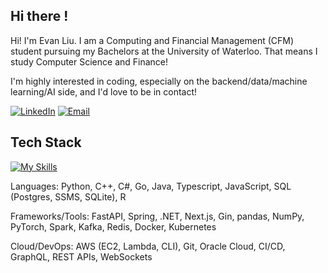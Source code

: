 ## Hi there !

Hi! I'm Evan Liu. I am a Computing and Financial Management (CFM) student pursuing my Bachelors at the University of Waterloo. That means I study Computer Science and Finance! 

I'm highly interested in coding, especially on the backend/data/machine learning/AI side, and I'd love to be in contact!

[![LinkedIn](https://img.shields.io/badge/LinkedIn-black?logo=linkedin&logoColor=white&style=for-the-badge)](https://linkedin.com/in/evanyxliu)
[![Email](https://img.shields.io/badge/Email-black?style=for-the-badge&logo=gmail&logoColor=white)](mailto:evan.liu@uwaterloo.ca)

## Tech Stack

[![My Skills](https://skillicons.dev/icons?i=py,pytorch,js,react,nextjs,go,java,spring,ts,aws,docker,c,cs,cpp,java,postgres,postman,sklearn,fastapi,html,tailwind,css,git,mongodb,supabase,vim,powershell,vscode,pycharm,eclipse,&perline=15)](https://github.com/EYXLiu?tab=repositories)

Languages: Python, C++, C#, Go, Java, Typescript, JavaScript, SQL (Postgres, SSMS, SQLite), R  

Frameworks/Tools: FastAPI, Spring, .NET, Next.js, Gin, pandas, NumPy, PyTorch, Spark, Kafka, Redis, Docker, Kubernetes  

Cloud/DevOps: AWS (EC2, Lambda, CLI), Git, Oracle Cloud, CI/CD, GraphQL, REST APIs, WebSockets

<!--
**EYXLiu/EYXLiu** is a ✨ _special_ ✨ repository because its `README.md` (this file) appears on your GitHub profile.

Here are some ideas to get you started:

- 🔭 I’m currently working on ...
- 🌱 I’m currently learning ...
- 👯 I’m looking to collaborate on ...
- 🤔 I’m looking for help with ...
- 💬 Ask me about ...
- 📫 How to reach me: ...
- 😄 Pronouns: ...
- ⚡ Fun fact: ...
-->
